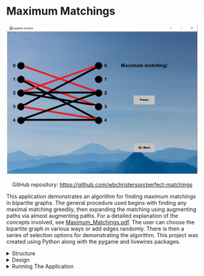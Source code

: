 # Maximum Matchings

<div style="display: flex; flex-direction: column; align-items: center">
    <img alt="Image of the result of the algorithm" width="500" src="../assets/Maximum-Matchings-imgs/main-sample-large.png">
    <div style="margin-top: 20px">
        GitHub repository: <a target="\_blank" href="https://github.com/wbchristerson/perfect-matchings">https://github.com/wbchristerson/perfect-matchings</a>
    </div>
</div>

This application demonstrates an algorithm for finding maximum matchings in bipartite graphs. The general procedure used begins with finding any maximal matching greedily, then expanding the matching using augmenting paths via almost augmenting paths. For a detailed explanation of the concepts involved, see <a href="https://github.com/wbchristerson/perfect-matchings/blob/master/Maximum_Matchings.pdf" target="\_blank">Maximum_Matchings.pdf</a>. The user can choose the bipartite graph in various ways or add edges randomly. There is then a series of selection options for demonstrating the algorithm. This project was created using Python along with the pygame and livewires packages.

<details>
    <summary>Structure</summary>
    <br>
    <ul>
        <li>The user may navigate through the various pages to choose the bipartite graph examined.</li>
        <li>There are options to choose the sizes of the branches as well as which edges appear. Alternatively, edges can be chosen for the user randomly.</li>
        <li>There are then options for attempting to find a maximum matching manually, as well as for immediately displaying a maximum matching. In addition, the user may watch the application of the algorithm continuously or with steps.</li>
    </ul>
</details>

<details>
    <summary>Design</summary>
    <br>
    To navigate throughout the pages of the program, there are buttons which can be hovered over. To push the buttons you must push the space bar while hovered over, rather than clicking.

    <br>
    <br>
    The application begins with a page for selecting the left branch size.

    <div style="display: flex; justify-content: center; margin-top: 20px; margin-bottom: 20px">
        <img alt="Left branch selection view" width="400" style="max-height: 400px;" src="../assets/Maximum-Matchings-imgs/left-selection.png" >
    </div>

    This is followed by a similar page for selecting the right branch size.

    <div style="display: flex; justify-content: center; margin-top: 20px; margin-bottom: 20px">
        <img alt="Right branch selection view" width="400" style="max-height: 400px;"
            src="../assets/Maximum-Matchings-imgs/right-selection.png">
    </div>

    The user may then elect to choose edges manually or to allow the program to randomly select edges, adding any individual edge using a pseudo-random number generator with probability 40%. Below is a view for making edge selections manually.

    <div style="display: flex; justify-content: center; margin-top: 20px; margin-bottom: 20px">
        <img alt="Edge selection view" width="400" style="max-height: 400px;"
            src="../assets/Maximum-Matchings-imgs/edge-selection.png">
    </div>

    The user is then taken to a page for selecting the type of operation to apply.

    <div style="display: flex; justify-content: center; margin-top: 20px; margin-bottom: 20px">
        <img alt="Operations options view" width="400" style="max-height: 400px;"
            src="../assets/Maximum-Matchings-imgs/operation-options.png">
    </div>

    Upon selecting the manual matching option, the user is allowed to select edges of the graph to try to find a maximum matching. Congratulations are given upon succeeding.

    <div style="display: flex; justify-content: center; margin-top: 20px; margin-bottom: 20px">
        <img alt="Manual matching view" width="400" style="max-height: 400px;"
            src="../assets/Maximum-Matchings-imgs/manual-match.png">
    </div>

    After selecting the automatic matching option, a maximum matching is immediately displayed.

    <div style="display: flex; justify-content: center; margin-top: 20px; margin-bottom: 20px">
        <img alt="Automatically generated maximum matching displayed" style="max-height: 400px;" width="400"
            src="../assets/Maximum-Matchings-imgs/match-automatic.png">
    </div>

    If the user selects the option to watch the algorithm, the steps of the algorithm will be displayed with changes occurring every few seconds (with a pause button available). The first image below is a still of the initial greedy matching generation and the second image below is a still of the identification of an augmenting path to increase the size of the matching.

    <div style="display: flex; justify-content: center; margin-top: 20px; margin-bottom: 20px">
        <img alt="Greedy matching search view" width="400" style="max-height: 400px;"
            src="../assets/Maximum-Matchings-imgs/matching-watch-A.png">
    </div>

    <div style="display: flex; justify-content: center; margin-bottom: 20px;">
        <img alt="Identification of an augmenting path" width="400" style="max-height: 400px;"
            src="../assets/Maximum-Matchings-imgs/matching-watch-B.png">
    </div>

    The fourth option also displays the steps of the algorithm but with buttons to follow the steps.

    <div style="margin-top: 20px"></div>
</details>

<details>
    <summary>Running The Application</summary>
    <br>
    You will need to have Python installed, as well as the pygame and livewires libraries. The version of livewires used for this project was taken from this <a href="http://www.delmarlearning.com/companions/content/1435455002/downloads/index.asp?isbn=1435455002" target="\_blank">download</a> (which also contains downloads for Python and pygame), under "Book related software". To download Python only, visit this <a href="https://www.python.org/downloads/" target="\_blank">page</a>.

    <br>
    <br>

    To download, clone the repository using this terminal command:<br>
    <code style="margin-top: 20px;">git clone https://github.com/wbchristerson/perfect-matchings.git</code>

    <br>
    <br>
    Alternatively, follow the instructions below to download to a hard drive:
    <ul>
        <li>Navigate to <a href="https://github.com/wbchristerson/perfect-matchings" target="\_blank">this page</a>.</li>
        <li>Click the green "Clone or download" button towards the right then choose "Download ZIP".</li>
        <li>Find the folder <code>perfect-matchings-master</code> in your Downloads folder or wherever it was placed on your device.</li>
        <li>Right click and choose "Extract All" then extract.</li>
        <li>From within the directory generated through extraction (named <code>perfect-matchings-master</code>, unless you changed the file name), double click on the batch file <code>main.bat</code>. A window will open on screen, beginning the program.</li>
    </ul>
    If you encounter errors involving <code>pygame</code> or <code>livewires</code>, make sure that those packages are installed in <code>lib/site-packages</code> from the level of the directory containing this project.

    <div style="margin-top: 20px"></div>
</details>
